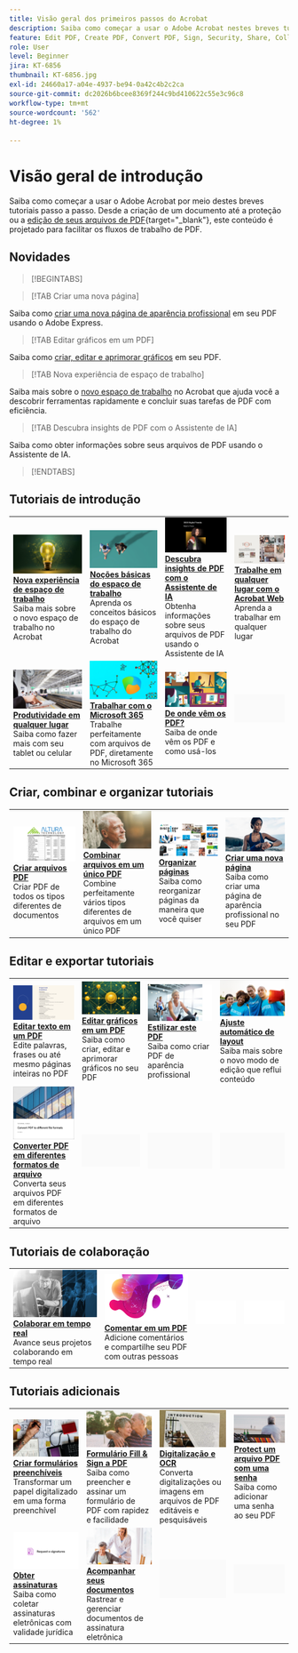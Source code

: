 ```yaml
---
title: Visão geral dos primeiros passos do Acrobat
description: Saiba como começar a usar o Adobe Acrobat nestes breves tutoriais passo a passo (1 a 2 min)
feature: Edit PDF, Create PDF, Convert PDF, Sign, Security, Share, Collaboration, Workspace
role: User
level: Beginner
jira: KT-6856
thumbnail: KT-6856.jpg
exl-id: 24660a17-a04e-4937-be94-0a42c4b2c2ca
source-git-commit: dc2026b6bcee8369f244c9bd410622c55e3c96c8
workflow-type: tm+mt
source-wordcount: '562'
ht-degree: 1%

---
```


# Visão geral de introdução

Saiba como começar a usar o Adobe Acrobat por meio destes breves tutoriais passo a passo. Desde a criação de um documento até a proteção ou a [edição de seus arquivos de PDF](https://www.adobe.com/br/acrobat/online/pdf-editor.html){target="_blank"}, este conteúdo é projetado para facilitar os fluxos de trabalho de PDF.

## Novidades

>[!BEGINTABS]

>[!TAB Criar uma nova página]

Saiba como [criar uma nova página de aparência profissional](add-custom-page.md) em seu PDF usando o Adobe Express.

>[!TAB Editar gráficos em um PDF]

Saiba como [criar, editar e aprimorar gráficos](edit-graphics.md) em seu PDF.

>[!TAB Nova experiência de espaço de trabalho]

Saiba mais sobre o [novo espaço de trabalho](new-workspace.md) no Acrobat que ajuda você a descobrir ferramentas rapidamente e concluir suas tarefas de PDF com eficiência.

>[!TAB Descubra insights de PDF com o Assistente de IA]

Saiba como obter informações sobre seus arquivos de PDF usando o Assistente de IA.

>[!ENDTABS]

## Tutoriais de introdução

<table style="table-layout:fixed">
<tr>
  <td>
    <a href="new-workspace.md">
      <img alt="Nova experiência de espaço de trabalho" src="../assets/new-workspace.png" />
    </a>
    <div>
    <a href="new-workspace.md"><strong>Nova experiência de espaço de trabalho</strong></a>
    </div>
    Saiba mais sobre o novo espaço de trabalho no Acrobat
    <br>
  </td>
  <td>
    <a href="get-to-know-the-acrobat-dc-interface.md">
      <img alt="Noções básicas do Workspace" src="../assets/workspace-basics.png" />
    </a>
    <div>
    <a href="get-to-know-the-acrobat-dc-interface.md"><strong>Noções básicas do espaço de trabalho</strong></a>
    </div>
    Aprenda os conceitos básicos do espaço de trabalho do Acrobat
    <br>
  </td>
  <td>
    <a href="ai-assistant.md">
      <img alt="Descubra insights de PDF com o Assistente de IA" src="../assets/ai-assistant.png" />
    </a>
    <div>
    <a href="ai-assistant.md"><strong>Descubra insights de PDF com o Assistente de IA</strong></a>
    </div>
    Obtenha informações sobre seus arquivos de PDF usando o Assistente de IA
    <br>
  </td>
  <td>
    <a href="acrobatweb.md">
      <img alt="Trabalhe em qualquer lugar com o Acrobat Web" src="../assets/acrobat-web.png" />
    </a>
    <div>
    <a href="acrobatweb.md"><strong>Trabalhe em qualquer lugar com o Acrobat Web</strong></a>
    </div>
    Aprenda a trabalhar em qualquer lugar
    <br>
  </td>
</tr>
<tr>
  <td>
    <a href="productivity.md">
      <img alt="Produtividade em qualquer lugar" src="../assets/productivity.png" />
    </a>
    <div>
    <a href="productivity.md"><strong>Produtividade em qualquer lugar</strong></a>
    </div>
    Saiba como fazer mais com seu tablet ou celular
    <br>
  </td>
    <td>
      <a href="../integrate/integrate-overview.md#microsoft">
        <img alt="Trabalhar com o Microsoft 365" src="../assets/microsoft-365.png" />
      </a>
      <div>
      <a href="../integrate/integrate-overview.md#microsoft"><strong>Trabalhar com o Microsoft 365</strong></a>
      </div>
      Trabalhe perfeitamente com arquivos de PDF, diretamente no Microsoft 365
      <br> 
    </td>
    <td>
      <a href="where-do-pdfs-come-from.md">
        <img alt="De onde vêm os PDF?" src="../assets/where-pdfs.png" />
      </a>
      <div>
      <a href="where-do-pdfs-come-from.md"><strong>De onde vêm os PDF?</strong></a>
      </div>
      Saiba de onde vêm os PDF e como usá-los
      <br>
    </td>
    <td>
    <img alt="Espaçador" src="../assets/Grayspacer.png" />
      <div>
      <br>
    </td>
  </tr>
  </table>

## Criar, combinar e organizar tutoriais

<table style="table-layout:fixed">
  <tr>
    <td>
      <a href="create-pdf.md">
        <img alt="Criar arquivos PDF" src="../assets/create.png" />
      </a>
      <div>
      <a href="create-pdf.md"><strong>Criar arquivos PDF</strong></a>
      </div>
      Criar PDF de todos os tipos diferentes de documentos
      <br>
    </td>
    <td>
      <a href="combine-to-pdf.md">
        <img alt="Combinar arquivos em um único PDF" src="../assets/combine.png" />
      </a>
      <div>
      <a href="combine-to-pdf.md"><strong>Combinar arquivos em um único PDF</strong></a>
      </div>
      Combine perfeitamente vários tipos diferentes de arquivos em um único PDF
      <br>
    </td>
    <td>
      <a href="organize.md">
        <img alt="Organizar páginas" src="../assets/organize-pages.png" />
      </a>
      <div>
      <a href="organize.md"><strong>Organizar páginas</strong></a>
      </div>
      Saiba como reorganizar páginas da maneira que você quiser
      <br>
    </td>
    <td>
      <a href="add-custom-page.md">
        <img alt="Projete uma nova página" src="../assets/design.png" />
      </a>
      <div>
      <a href="add-custom-page.md"><strong>Criar uma nova página</strong></a>
      </div>
     Saiba como criar uma página de aparência profissional no seu PDF
      <br>
    </td>
  </tr>
  </table>

## Editar e exportar tutoriais

<table style="table-layout:fixed">
  <tr>
    <td>
      <a href="edit-pdf.md">
        <img alt="Editar texto em um PDF" src="../assets/edit-text.png" />
      </a>
      <div>
      <a href="edit-pdf.md"><strong>Editar texto em um PDF</strong></a>
      </div>
      Edite palavras, frases ou até mesmo páginas inteiras no PDF
      <br>
    </td>
    <td>
      <a href="edit-graphics.md">
        <img alt="Editar gráficos em um PDF" src="../assets/edit-graphics.png" />
      </a>
      <div>
      <a href="edit-graphics.md"><strong>Editar gráficos em um PDF</strong></a>
      </div>
      Saiba como criar, editar e aprimorar gráficos no seu PDF
      <br>
    </td>
    <td>
      <a href="stylize-this-PDF.md">
        <img alt="Estilizar esta PDF" src="../assets/stylize-pdf.png" />
      </a>
      <div>
      <a href="stylize-this-PDF.md"><strong>Estilizar este PDF</strong></a>
      </div>
      Saiba como criar PDF de aparência profissional
      <br>
    </td>
   <td>
      <a href="auto-adjust-layout.md">
        <img alt="Ajuste automático de layout" src="../assets/auto-adjust.png" />
      </a>
      <div>
      <a href="auto-adjust-layout.md"><strong>Ajuste automático de layout</strong></a>
      </div>
      Saiba mais sobre o novo modo de edição que reflui conteúdo
      <br>
    </td>
  </tr>
    <td>
      <a href="export-pdf.md">
        <img alt="Converter PDF em diferentes formatos de arquivo" src="../assets/convert.png" />
      </a>
      <div>
      <a href="export-pdf.md"><strong>Converter PDF em diferentes formatos de arquivo</strong></a>
      </div>
      Converta seus arquivos PDF em diferentes formatos de arquivo
      <br>
    </td>
    <td>
   <img alt="Espaçador" src="../assets/Grayspacer.png" />
    <div>
    <br>
  </td>
  <td>
   <img alt="Espaçador" src="../assets/Grayspacer.png" />
    <div>
    <br>
  </td>
   <td>
   <img alt="Espaçador" src="../assets/Grayspacer.png" />
    <div>
    <br>
  </td>
</tr>
</table>

## Tutoriais de colaboração

<table style="table-layout:fixed">
  <tr>
    <td>
      <a href="collaborate.md">
        <img alt="Colaborar em tempo real" src="../assets/collaborate.png" />
      </a>
      <div>
      <a href="collaborate.md"><strong>Colaborar em tempo real</strong></a>
      </div>
      Avance seus projetos colaborando em tempo real
    </td>
    <td>
      <a href="comment-on-pdf-files.md">
        <img alt="Comentar em um PDF" src="../assets/comment.png" />
      </a>
      <div>
      <a href="comment-on-pdf-files.md"><strong>Comentar em um PDF</strong></a>
      </div>
      Adicione comentários e compartilhe seu PDF com outras pessoas
      <br>
    </td>
    <td>
    <img alt="Espaçador" src="../assets/Whitespacer.png" />
      <div>
      <br>
    </td>
    <td>
    <img alt="Espaçador" src="../assets/Whitespacer.png" />
      <div>
      <br>
    </td>
</tr>
</table>

## Tutoriais adicionais

<table style="table-layout:fixed">
<tr>
  <td>
    <a href="create-fillable-forms.md">
      <img alt="Criar formulários preenchíveis" src="../assets/fillable-forms.png" />
    </a>
    <div>
      <a href="create-fillable-forms.md"><strong>Criar formulários preenchíveis</strong></a>
      </div>
      Transformar um papel digitalizado em uma forma preenchível
      <br>
  </td>
  <td>
    <a href="fill-and-sign.md">
      <img alt="Formulário Fill &amp; Sign a PDF" src="../assets/fill-sign.png" />
    </a>
    <div>
    <a href="fill-and-sign.md"><strong>Formulário Fill &amp; Sign a PDF</strong></a>
    </div>
    Saiba como preencher e assinar um formulário de PDF com rapidez e facilidade
    <br>
  </td>
  <td>
    <a href="scan-and-ocr.md">
      <img alt="Digitalizar e OCR" src="../assets/scan.png" />
    </a>
    <div>
    <a href="scan-and-ocr.md"><strong>Digitalização e OCR</strong></a>
    </div>
    Converta digitalizações ou imagens em arquivos de PDF editáveis e pesquisáveis
    <br>
  </td>
  <td>
    <a href="password-protect.md">
      <img alt="Protect um arquivo PDF com uma senha" src="../assets/protect.png" />
    </a>
    <div>
    <a href="password-protect.md"><strong>Protect um arquivo PDF com uma senha</strong></a>
    </div>
    Saiba como adicionar uma senha ao seu PDF
    <br>
  </td>
</tr>
<tr>
  <td>
    <a href="signatures.md">
      <img alt="Obter assinaturas" src="../assets/signatures.png" />
    </a>
    <div>
    <a href="signatures.md"><strong>Obter assinaturas</strong></a>
    </div>
    Saiba como coletar assinaturas eletrônicas com validade jurídica
    <br>
  </td>
  <td>
    <a href="track.md">
      <img alt="Rastrear seus documentos" src="../assets/track.png" />
    </a>
    <div>
    <a href="track.md"><strong>Acompanhar seus documentos</strong></a>
    </div>
    Rastrear e gerenciar documentos de assinatura eletrônica
    <br>
  </td>
  <td>
   <img alt="Espaçador" src="../assets/Grayspacer.png" />
    <div>
    <br>
  </td>
  <td>
   <img alt="Espaçador" src="../assets/Grayspacer.png" />
    <div>
    <br>
  </td>
</tr>
</table>
